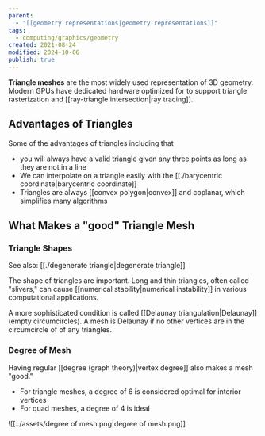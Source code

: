 ```yaml
---
parent:
  - "[[geometry representations|geometry representations]]"
tags:
  - computing/graphics/geometry
created: 2021-08-24
modified: 2024-10-06
publish: true
---
```

**Triangle meshes** are the most widely used representation of 3D geometry. Modern GPUs have dedicated hardware optimized for to support triangle rasterization and [[ray-triangle intersection|ray tracing]].

## Advantages of Triangles
Some of the advantages of triangles including that
- you will always have a valid triangle given any three points as long as they are not in a line
- We can interpolate on a triangle easily with the [[./barycentric coordinate|barycentric coordinate]]
- Triangles are always [[convex polygon|convex]] and coplanar, which simplifies many algorithms

## What Makes a "good" Triangle Mesh
### Triangle Shapes
See also: [[./degenerate triangle|degenerate triangle]]

The shape of triangles are important. Long and thin triangles, often called "slivers," can cause [[numerical stability|numerical instability]] in various computational applications.

A more sophisticated condition is called [[Delaunay triangulation|Delaunay]] (empty circumcircles). A mesh is Delaunay if no other vertices are in the circumcircle of of any triangles.
### Degree of Mesh
Having regular [[degree (graph theory)|vertex degree]] also makes a mesh "good."
- For triangle meshes, a degree of 6 is considered optimal for interior vertices
- For quad meshes, a degree of 4 is ideal


![[../assets/degree of mesh.png|degree of mesh.png]]